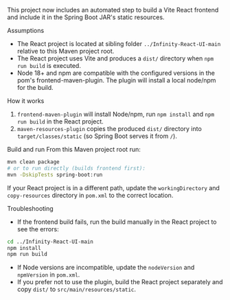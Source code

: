 This project now includes an automated step to build a Vite React frontend and include it in the Spring Boot JAR's static resources.

Assumptions
- The React project is located at sibling folder `../Infinity-React-UI-main` relative to this Maven project root.
- The React project uses Vite and produces a `dist/` directory when `npm run build` is executed.
- Node 18+ and npm are compatible with the configured versions in the pom's frontend-maven-plugin. The plugin will install a local node/npm for the build.

How it works
1. `frontend-maven-plugin` will install Node/npm, run `npm install` and `npm run build` in the React project.
2. `maven-resources-plugin` copies the produced `dist/` directory into `target/classes/static` (so Spring Boot serves it from `/`).

Build and run
From this Maven project root run:

```bash
mvn clean package
# or to run directly (builds frontend first):
mvn -DskipTests spring-boot:run
```

If your React project is in a different path, update the `workingDirectory` and `copy-resources` directory in `pom.xml` to the correct location.

Troubleshooting
- If the frontend build fails, run the build manually in the React project to see the errors:

```bash
cd ../Infinity-React-UI-main
npm install
npm run build
```

- If Node versions are incompatible, update the `nodeVersion` and `npmVersion` in `pom.xml`.
- If you prefer not to use the plugin, build the React project separately and copy `dist/` to `src/main/resources/static`.